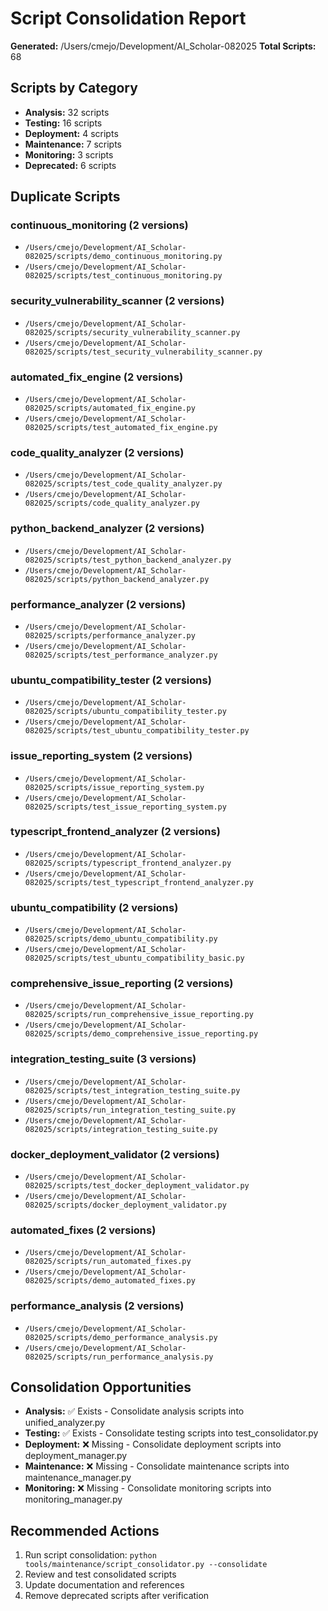 # Script Consolidation Report

**Generated:** /Users/cmejo/Development/AI_Scholar-082025
**Total Scripts:** 68

## Scripts by Category
- **Analysis:** 32 scripts
- **Testing:** 16 scripts
- **Deployment:** 4 scripts
- **Maintenance:** 7 scripts
- **Monitoring:** 3 scripts
- **Deprecated:** 6 scripts

## Duplicate Scripts
### continuous_monitoring (2 versions)
- `/Users/cmejo/Development/AI_Scholar-082025/scripts/demo_continuous_monitoring.py`
- `/Users/cmejo/Development/AI_Scholar-082025/scripts/test_continuous_monitoring.py`

### security_vulnerability_scanner (2 versions)
- `/Users/cmejo/Development/AI_Scholar-082025/scripts/security_vulnerability_scanner.py`
- `/Users/cmejo/Development/AI_Scholar-082025/scripts/test_security_vulnerability_scanner.py`

### automated_fix_engine (2 versions)
- `/Users/cmejo/Development/AI_Scholar-082025/scripts/automated_fix_engine.py`
- `/Users/cmejo/Development/AI_Scholar-082025/scripts/test_automated_fix_engine.py`

### code_quality_analyzer (2 versions)
- `/Users/cmejo/Development/AI_Scholar-082025/scripts/test_code_quality_analyzer.py`
- `/Users/cmejo/Development/AI_Scholar-082025/scripts/code_quality_analyzer.py`

### python_backend_analyzer (2 versions)
- `/Users/cmejo/Development/AI_Scholar-082025/scripts/test_python_backend_analyzer.py`
- `/Users/cmejo/Development/AI_Scholar-082025/scripts/python_backend_analyzer.py`

### performance_analyzer (2 versions)
- `/Users/cmejo/Development/AI_Scholar-082025/scripts/performance_analyzer.py`
- `/Users/cmejo/Development/AI_Scholar-082025/scripts/test_performance_analyzer.py`

### ubuntu_compatibility_tester (2 versions)
- `/Users/cmejo/Development/AI_Scholar-082025/scripts/ubuntu_compatibility_tester.py`
- `/Users/cmejo/Development/AI_Scholar-082025/scripts/test_ubuntu_compatibility_tester.py`

### issue_reporting_system (2 versions)
- `/Users/cmejo/Development/AI_Scholar-082025/scripts/issue_reporting_system.py`
- `/Users/cmejo/Development/AI_Scholar-082025/scripts/test_issue_reporting_system.py`

### typescript_frontend_analyzer (2 versions)
- `/Users/cmejo/Development/AI_Scholar-082025/scripts/typescript_frontend_analyzer.py`
- `/Users/cmejo/Development/AI_Scholar-082025/scripts/test_typescript_frontend_analyzer.py`

### ubuntu_compatibility (2 versions)
- `/Users/cmejo/Development/AI_Scholar-082025/scripts/demo_ubuntu_compatibility.py`
- `/Users/cmejo/Development/AI_Scholar-082025/scripts/test_ubuntu_compatibility_basic.py`

### comprehensive_issue_reporting (2 versions)
- `/Users/cmejo/Development/AI_Scholar-082025/scripts/run_comprehensive_issue_reporting.py`
- `/Users/cmejo/Development/AI_Scholar-082025/scripts/demo_comprehensive_issue_reporting.py`

### integration_testing_suite (3 versions)
- `/Users/cmejo/Development/AI_Scholar-082025/scripts/test_integration_testing_suite.py`
- `/Users/cmejo/Development/AI_Scholar-082025/scripts/run_integration_testing_suite.py`
- `/Users/cmejo/Development/AI_Scholar-082025/scripts/integration_testing_suite.py`

### docker_deployment_validator (2 versions)
- `/Users/cmejo/Development/AI_Scholar-082025/scripts/test_docker_deployment_validator.py`
- `/Users/cmejo/Development/AI_Scholar-082025/scripts/docker_deployment_validator.py`

### automated_fixes (2 versions)
- `/Users/cmejo/Development/AI_Scholar-082025/scripts/run_automated_fixes.py`
- `/Users/cmejo/Development/AI_Scholar-082025/scripts/demo_automated_fixes.py`

### performance_analysis (2 versions)
- `/Users/cmejo/Development/AI_Scholar-082025/scripts/demo_performance_analysis.py`
- `/Users/cmejo/Development/AI_Scholar-082025/scripts/run_performance_analysis.py`

## Consolidation Opportunities
- **Analysis:** ✅ Exists - Consolidate analysis scripts into unified_analyzer.py
- **Testing:** ✅ Exists - Consolidate testing scripts into test_consolidator.py
- **Deployment:** ❌ Missing - Consolidate deployment scripts into deployment_manager.py
- **Maintenance:** ❌ Missing - Consolidate maintenance scripts into maintenance_manager.py
- **Monitoring:** ❌ Missing - Consolidate monitoring scripts into monitoring_manager.py

## Recommended Actions
1. Run script consolidation: `python tools/maintenance/script_consolidator.py --consolidate`
2. Review and test consolidated scripts
3. Update documentation and references
4. Remove deprecated scripts after verification
